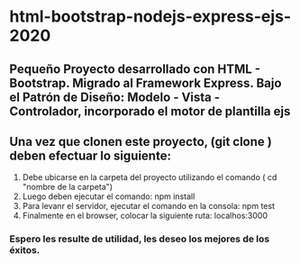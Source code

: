 <h1>html-bootstrap-nodejs-express-ejs-2020</h1>
<h2>Pequeño Proyecto desarrollado con HTML - Bootstrap. Migrado al Framework  Express. Bajo el Patrón de Diseño: Modelo - Vista - Controlador, incorporado el motor de plantilla ejs</h2>

<h2>Una vez que clonen este proyecto, (git clone    )    deben efectuar lo siguiente: </h2>
<ol>
  <li> Debe ubicarse en la carpeta del proyecto utilizando el comando ( cd "nombre de la carpeta") </li> 
  <li> Luego deben ejecutar el comando: npm install</li>
  <li> Para levanr el servidor, ejecutar el comando en la consola: npm test </li>
  <li>Finalmente en el browser, colocar la siguiente ruta: localhos:3000</li>
</ol>
<h3>Espero les resulte de utilidad, les deseo los mejores de los éxitos. </h3>
